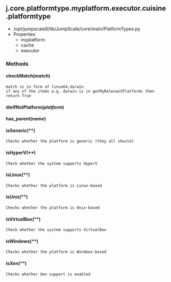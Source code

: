 <!-- toc -->
## j.core.platformtype.myplatform.executor.cuisine.platformtype

- /opt/jumpscale8/lib/JumpScale/core/main/PlatformTypes.py
- Properties
    - myplatform
    - cache
    - executor

### Methods

#### checkMatch(*match*) 

```
match is in form of linux64,darwin
if any of the items e.g. darwin is in getMyRelevantPlatforms then return True

```

#### dieIfNotPlatform(*platform*) 

#### has_parent(*name*) 

#### isGeneric(**) 

```
Checks whether the platform is generic (they all should)

```

#### isHyperV(**) 

```
Check whether the system supports HyperV

```

#### isLinux(**) 

```
Checks whether the platform is Linux-based

```

#### isUnix(**) 

```
Checks whether the platform is Unix-based

```

#### isVirtualBox(**) 

```
Check whether the system supports VirtualBox

```

#### isWindows(**) 

```
Checks whether the platform is Windows-based

```

#### isXen(**) 

```
Checks whether Xen support is enabled

```

